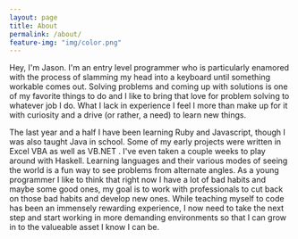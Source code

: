 ```yaml
---
layout: page
title: About
permalink: /about/
feature-img: "img/color.png"
---
```


Hey, I'm Jason. I'm an entry level programmer who is particularly enamored with the process of slamming my head into a keyboard until something workable comes out. Solving problems and coming up with solutions is one of my favorite things to do and I like to bring that love for problem solving to whatever job I do. What I lack in experience I feel I more than make up for it with curiosity and a drive (or rather, a need) to learn new things.

The last year and a half I have been learning Ruby and Javascript, though I was also taught Java in school. Some of my early projects were written in Excel VBA as well as VB.NET . I've even taken a couple weeks to play around with Haskell. Learning languages and their various modes of seeing the world is a fun way to see problems from alternate angles. As a young programmer I like to think that right now I have a lot of bad habits and maybe some good ones, my goal is to work with professionals to cut back on those bad habits and develop new ones. While teaching myself to code has been an immensely rewarding experience, I now need to take the next step and start working in more demanding environments so that I can grow in to the valueable asset I know I can be. 